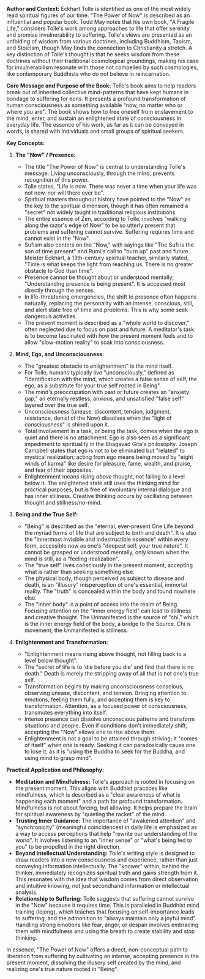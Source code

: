 **Author and Context:** Eckhart Tolle is identified as one of the most widely read spiritual figures of our time. "The Power of Now" is described as an influential and popular book. Todd May notes that his own book, "A Fragile Life," considers Tolle's work among approaches to life that offer serenity and promise invulnerability to suffering. Tolle's views are presented as an unfolding of wisdom from various doctrines, including Buddhism, Taoism, and Stoicism, though May finds the connection to Christianity a stretch. A key distinction of Tolle's thought is that he seeks wisdom from these doctrines without their traditional cosmological groundings, making his case for invulnerabilism resonate with those not compelled by such cosmologies, like contemporary Buddhists who do not believe in reincarnation.

**Core Message and Purpose of the Book:** Tolle's book aims to help readers break out of inherited collective mind-patterns that have kept humans in bondage to suffering for eons. It presents a profound transformation of human consciousness as something available "now, no matter who or where you are". The book shows how to free oneself from enslavement to the mind, enter, and sustain an enlightened state of consciousness in everyday life. The essence of his work, as far as it can be conveyed in words, is shared with individuals and small groups of spiritual seekers.

**Key Concepts:**

1. **The "Now" / Presence:**
    
    - The title "The Power of Now" is central to understanding Tolle's message. Living unconsciously, through the mind, prevents recognition of this power.
    - Tolle states, "Life is now. There was never a time when your life was not now, nor will there ever be".
    - Spiritual masters throughout history have pointed to the "Now" as the key to the spiritual dimension, though it has often remained a "secret" not widely taught in traditional religious institutions.
    - The entire essence of Zen, according to Tolle, involves "walking along the razor's edge of Now" to be so utterly present that problems and suffering cannot survive. Suffering requires time and cannot exist in the "Now".
    - Sufism also centers on the "Now," with sayings like "The Sufi is the son of time present" and Rumi's call to "burn up" past and future. Meister Eckhart, a 13th-century spiritual teacher, similarly stated, "Time is what keeps the light from reaching us. There is no greater obstacle to God than time".
    - Presence cannot be thought about or understood mentally; "Understanding presence is being present". It is accessed most directly through the senses.
    - In life-threatening emergencies, the shift to presence often happens naturally, replacing the personality with an intense, conscious, still, and alert state free of time and problems. This is why some seek dangerous activities.
    - The present moment is described as a "whole world to discover," often neglected due to focus on past and future. A meditator's task is to become fascinated with how the present moment feels and to allow "slow-motion reality" to soak into consciousness.
2. **Mind, Ego, and Unconsciousness:**
    
    - The "greatest obstacle to enlightenment" is the mind itself.
    - For Tolle, humans typically live "unconsciously," defined as "identification with the mind, which creates a false sense of self, the ego, as a substitute for your true self rooted in Being".
    - The mind's preoccupation with past or future creates an "anxiety gap," an eternally restless, anxious, and unsatisfied "false self" layered over the true self.
    - Unconsciousness (unease, discontent, tension, judgment, resistance, denial of the Now) dissolves when the "light of consciousness" is shined upon it.
    - Total involvement in a task, or being the task, comes when the ego is quiet and there is no attachment. Ego is also seen as a significant impediment to spirituality in the Bhagavad Gita's philosophy. Joseph Campbell states that ego is not to be eliminated but "related" to mystical realization; acting from ego means being moved by "eight winds of karma" like desire for pleasure, fame, wealth, and praise, and fear of their opposites.
    - Enlightenment means rising _above_ thought, not falling to a level below it. The enlightened state still uses the thinking mind for practical purposes, but is free of involuntary internal dialogue and has inner stillness. Creative thinking occurs by oscillating between thought and stillness/no-mind.
3. **Being and the True Self:**
    
    - "Being" is described as the "eternal, ever-present One Life beyond the myriad forms of life that are subject to birth and death". It is also the "innermost invisible and indestructible essence" within every form, accessible now as one's "deepest self, your true nature". It cannot be grasped or understood mentally, only known when the mind is still, as a "feeling-realization".
    - The "true self" lives consciously in the present moment, accepting what is rather than seeking something else.
    - The physical body, though perceived as subject to disease and death, is an "illusory" misperception of one's essential, immortal reality. The "truth" is concealed within the body and found nowhere else.
    - The "inner body" is a point of access into the realm of Being. Focusing attention on the "inner energy field" can lead to stillness and creative thought. The Unmanifested is the source of "chi," which is the inner energy field of the body, a bridge to the Source. Chi is movement; the Unmanifested is stillness.
4. **Enlightenment and Transformation:**
    
    - "Enlightenment means rising above thought, not filling back to a level below thought".
    - The "secret of life is to 'die before you die' and find that there is no death." Death is merely the stripping away of all that is not one's true self.
    - Transformation begins by making unconsciousness conscious, observing unease, discontent, and tension. Bringing attention to emotions, feeling them fully, and accepting them is key to transformation. Attention, as a focused power of consciousness, transmutes everything into itself.
    - Intense presence can dissolve unconscious patterns and transform situations and people. Even if conditions don't immediately shift, accepting the "Now" allows one to rise above them.
    - Enlightenment is not a goal to be attained through striving; it "comes of itself" when one is ready. Seeking it can paradoxically cause one to lose it, as it is "using the Buddha to seek for the Buddha, and using mind to grasp mind".

**Practical Application and Philosophy:**

- **Meditation and Mindfulness:** Tolle's approach is rooted in focusing on the present moment. This aligns with Buddhist practices like mindfulness, which is described as a "clear awareness of what is happening each moment" and a path for profound transformation. Mindfulness is not about forcing, but allowing. It helps prepare the brain for spiritual awareness by "quieting the racket" of the mind.
- **Trusting Inner Guidance:** The importance of "awakened attention" and "synchronicity" (meaningful coincidences) in daily life is emphasized as a way to access perceptions that help "rewrite our understanding of the world". It involves listening to an "inner sense" or "what's being fed to you" to be propelled in the right direction.
- **Beyond Intellectual Understanding:** Tolle's writing style is designed to draw readers into a new consciousness and experience, rather than just conveying information intellectually. The "knower" within, behind the thinker, immediately recognizes spiritual truth and gains strength from it. This resonates with the idea that wisdom comes from direct observation and intuitive knowing, not just secondhand information or intellectual analysis.
- **Relationship to Suffering:** Tolle suggests that suffering cannot survive in the "Now" because it requires time. This is paralleled in Buddhist mind training (lojong), which teaches that focusing on self-importance leads to suffering, and the admonition to "always maintain only a joyful mind". Handling strong emotions like fear, anger, or despair involves embracing them with mindfulness and using the breath to create stability and stop thinking.

In essence, "The Power of Now" offers a direct, non-conceptual path to liberation from suffering by cultivating an intense, accepting presence in the present moment, dissolving the illusory self created by the mind, and realizing one's true nature rooted in "Being".